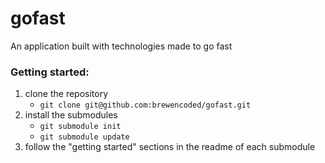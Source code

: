# gofast

An application built with technologies made to go fast

### Getting started:
 1. clone the repository
    - `git clone git@github.com:brewencoded/gofast.git`
 1. install the submodules
    - `git submodule init`
    - `git submodule update`
 2. follow the "getting started" sections in the readme of each submodule
